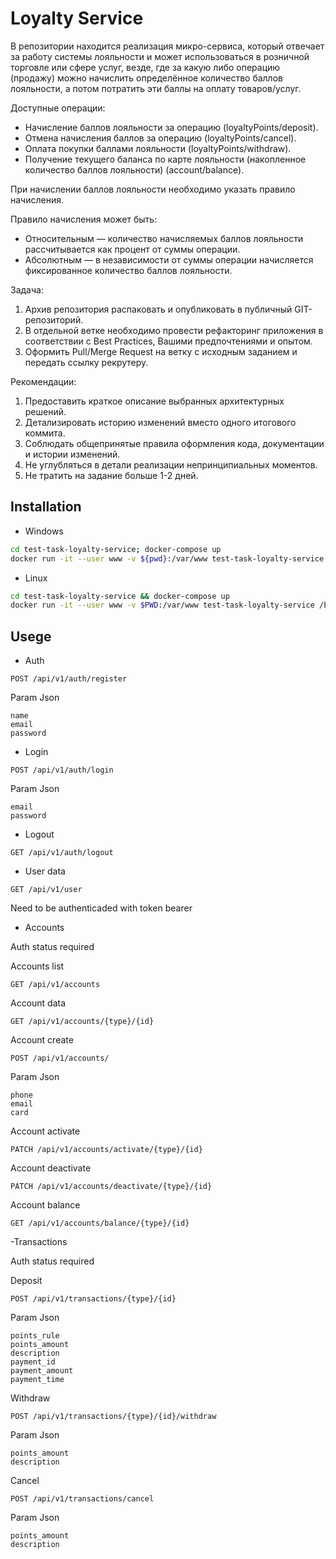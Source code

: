 # Loyalty Service

В репозитории находится реализация микро-сервиса, который отвечает за работу 
системы лояльности и может использоваться в розничной торговле или сфере услуг,
везде, где за какую либо операцию (продажу) можно начислить определённое 
количество баллов лояльности, а потом потратить эти баллы на оплату товаров/услуг.

Доступные операции:
- Начисление баллов лояльности за операцию (loyaltyPoints/deposit).
- Отмена начисления баллов за операцию (loyaltyPoints/cancel).
- Оплата покупки баллами лояльности (loyaltyPoints/withdraw).
- Получение текущего баланса по карте лояльности (накопленное количество баллов лояльности) (account/balance).

При начислении баллов лояльности необходимо указать правило начисления.

Правило начисления может быть:
- Относительным — количество начисляемых баллов лояльности рассчитывается как процент от суммы операции.
- Абсолютным — в независимости от суммы операции начисляется фиксированное количество баллов лояльности.

Задача:
1. Архив репозитория распаковать и опубликовать в публичный GIT-репозиторий.
2. В отдельной ветке необходимо провести рефакторинг приложения в соответствии с Best Practices, Вашими предпочтениями и опытом.
3. Оформить Pull/Merge Request на ветку с исходным заданием и передать ссылку рекрутеру.

Рекомендации:
1. Предоставить краткое описание выбранных архитектурных решений.
2. Детализировать историю изменений вместо одного итогового коммита.
3. Соблюдать общепринятые правила оформления кода, документации и истории изменений.
4. Не углубляться в детали реализации непринципиальных моментов.
5. Не тратить на задание больше 1-2 дней.

## Installation

- Windows
```bash
cd test-task-loyalty-service; docker-compose up
docker run -it --user www -v ${pwd}:/var/www test-task-loyalty-service /bin/sh -lc "composer install && cp .env.example .env && php artisan key:generate && php artisan migrate"
```

- Linux
```bash
cd test-task-loyalty-service && docker-compose up
docker run -it --user www -v $PWD:/var/www test-task-loyalty-service /bin/sh -lc "composer install && cp .env.example .env && php artisan key:generate && php artisan migrate"
```

## Usege

- Auth
```
POST /api/v1/auth/register

``` 
Param Json 
```
name
email
password
```

- Login
```
POST /api/v1/auth/login
```
Param Json
```
email
password
```
- Logout
```
GET /api/v1/auth/logout
```

- User data
```
GET /api/v1/user
```
Need to be authenticaded with token bearer


- Accounts

Auth status required

Accounts list
```
GET /api/v1/accounts
```

Account data
```
GET /api/v1/accounts/{type}/{id}
```

Account create
```
POST /api/v1/accounts/
```
Param Json
```
phone
email
card
```

Account activate
```
PATCH /api/v1/accounts/activate/{type}/{id}
```

Account deactivate
```
PATCH /api/v1/accounts/deactivate/{type}/{id}
```

Account balance
```
GET /api/v1/accounts/balance/{type}/{id}
```

-Transactions

Auth status required

Deposit
```
POST /api/v1/transactions/{type}/{id}
```
Param Json
```
points_rule
points_amount
description
payment_id
payment_amount
payment_time
```

Withdraw
```
POST /api/v1/transactions/{type}/{id}/withdraw
```
Param Json
```
points_amount
description
```

Cancel
```
POST /api/v1/transactions/cancel
```
Param Json
```
points_amount
description
```